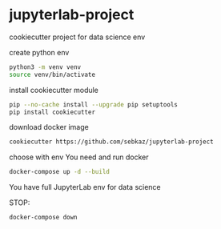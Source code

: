 # jupyterlab-project
cookiecutter project for data science env

create python env
```bash
python3 -m venv venv
source venv/bin/activate
```
install cookiecutter module
```bash
pip --no-cache install --upgrade pip setuptools
pip install cookiecutter
```

download docker image
```bash
cookiecutter https://github.com/sebkaz/jupyterlab-project
```

choose with env You need and run docker 
```bash
docker-compose up -d --build
```

You have full JupyterLab env for data science 

STOP: 
```bash
docker-compose down
```

